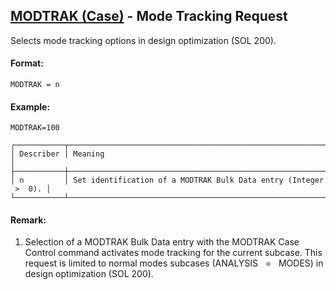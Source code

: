 ## [MODTRAK (Case)](https://nexus.hexagon.com/documentationcenter/bundle/MSC_Nastran_2022.4/page/Nastran_Combined_Book/qrg/casecontrol4a/TOC.MODTRAK.Case.xhtml) - Mode Tracking Request

Selects mode tracking options in design optimization (SOL 200).

#### Format:

```nastran
MODTRAK = n
```

#### Example:

```nastran
MODTRAK=100
```

```text
┌───────────┬──────────────────────────────────────────────────────────────────┐
│ Describer │ Meaning                                                          │
├───────────┼──────────────────────────────────────────────────────────────────┤
│ n         │ Set identification of a MODTRAK Bulk Data entry (Integer  >  0). │
└───────────┴──────────────────────────────────────────────────────────────────┘
```

#### Remark:

1. Selection of a MODTRAK Bulk Data entry with the MODTRAK Case Control command activates mode tracking for the current subcase. This request is limited to normal modes subcases (ANALYSIS   =   MODES) in design optimization (SOL 200).
